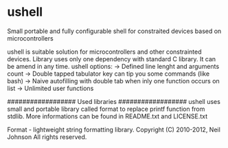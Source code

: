 # ushell
Small portable and fully configurable shell for constraited devices based on microcontrollers

ushell is suitable solution for microcontrollers and other constrainted devices.
Library uses only one dependency with standard C library. It can be amend
in any time.
ushell options:
 -> Defined line lenght and arguments count
 -> Double tapped tabulator key can tip you some commands (like bash)
 -> Naive autofilling with double tab when inly one function occurs on list
 -> Unlimited user functions

################## Used libraries ##################
ushell uses small and portable library called format to replace printf function
from stdlib.
More informations can be found in README.txt and LICENSE.txt

Format - lightweight string formatting library.
Copyright (C) 2010-2012, Neil Johnson
All rights reserved.
